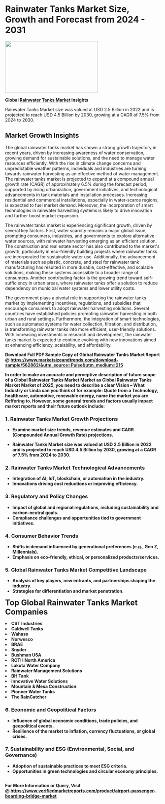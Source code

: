 <H1>Rainwater Tanks Market Size, Growth and Forecast from 2024 - 2031</H1><img class="aligncenter size-medium wp-image-584254" src="https://thirdeyenews.in/wp-content/uploads/2024/09/Global-Market-Research-300x168.jpeg" alt="" width="300" height="168" /><p><strong>Global&nbsp;<a href="https://www.marketsizeandtrends.com/download-sample/562882/&amp;utm_source=Pulse&amp;utm_medium=215">Rainwater Tanks Market</a> Insights</strong></p><p>Rainwater Tanks Market size was valued at USD 2.5 Billion in 2022 and is projected to reach USD 4.5 Billion by 2030, growing at a CAGR of 7.5% from 2024 to 2030.</p><p><h2>Market Growth Insights</h2> <p>The global rainwater tanks market has shown a strong growth trajectory in recent years, driven by increasing awareness of water conservation, growing demand for sustainable solutions, and the need to manage water resources efficiently. With the rise in climate change concerns and unpredictable weather patterns, individuals and industries are turning towards rainwater harvesting as an effective method of water management. The rainwater tanks market is projected to expand at a compound annual growth rate (CAGR) of approximately 6.5% during the forecast period, supported by rising urbanization, government initiatives, and technological advancements in tank materials and installation processes. Increasing residential and commercial installations, especially in water-scarce regions, is expected to fuel market demand. Moreover, the incorporation of smart technologies in rainwater harvesting systems is likely to drive innovation and further boost market expansion.</p> <p><strong></strong></p> <p>The rainwater tanks market is experiencing significant growth, driven by several key factors. First, water scarcity remains a major global issue, prompting consumers, industries, and governments to explore alternative water sources, with rainwater harvesting emerging as an efficient solution. The construction and real estate sector has also contributed to the market's growth, particularly in eco-friendly building projects where rainwater tanks are incorporated for sustainable water use. Additionally, the advancement of materials such as plastic, concrete, and steel for rainwater tank manufacturing has resulted in more durable, cost-effective, and scalable solutions, making these systems accessible to a broader range of consumers. Another contributing factor is the growing trend toward self-sufficiency in urban areas, where rainwater tanks offer a solution to reduce dependency on municipal water systems and lower utility costs.</p> <p>The government plays a pivotal role in supporting the rainwater tanks market by implementing incentives, regulations, and subsidies that encourage consumers to adopt rainwater harvesting solutions. Several countries have established policies promoting rainwater harvesting in both urban and rural settings. Furthermore, the integration of smart technologies, such as automated systems for water collection, filtration, and distribution, is transforming rainwater tanks into more efficient, user-friendly solutions. With increasing investments in research and development, the rainwater tanks market is expected to continue evolving with new innovations aimed at enhancing efficiency, scalability, and affordability.</p> <p><strong></p><p><span class=""><strong>Download Full PDF Sample Copy of Global Rainwater Tanks Market Report</strong> @ <a href="https://www.marketsizeandtrends.com/download-sample/562882/&amp;utm_source=Pulse&amp;utm_medium=215" target="_blank">https://www.marketsizeandtrends.com/download-sample/562882/&amp;utm_source=Pulse&amp;utm_medium=215</a></span></p><p>In order to make an accurate and perceptive description of future scope of a Global&nbsp;Rainwater Tanks Market Market as Global&nbsp;Rainwater Tanks Market Market of 2025, you need to describe a clear Vision &ndash; What Industry or Linda can you think of for example: Quote from a Technology, healthcare, automotive, renewable energy, name the market you are Reffering to. However, some general trends and factors usually impact market reports and their future outlook include:</p><h3>1.&nbsp;<strong>Rainwater Tanks Market Growth Projections</strong></h3><ul><li>Examine market size trends, revenue estimates and CAGR (Compounded Annual Growth Rate) projections.</li><li><p>Rainwater Tanks Market size was valued at USD 2.5 Billion in 2022 and is projected to reach USD 4.5 Billion by 2030, growing at a CAGR of 7.5% from 2024 to 2030.</p></li></ul><h3>2.&nbsp;<strong>Rainwater Tanks Market Technological Advancements</strong></h3><ul><li>Integration of AI, IoT, blockchain, or automation in the industry.</li><li>Innovations driving cost reductions or improving efficiency.</li></ul><h3>3.&nbsp;<strong>Regulatory and Policy Changes</strong></h3><ul><li>Impact of global and regional regulations, including sustainability and carbon-neutral goals.</li><li>Compliance challenges and opportunities tied to government initiatives.</li></ul><h3>4.&nbsp;<strong>Consumer Behavior Trends</strong></h3><ul><li>Shifts in demand influenced by generational preferences (e.g., Gen Z, Millennials).</li><li>Emphasis on eco-friendly, ethical, or personalized products/services.</li></ul><h3>5.&nbsp;<strong>Global Rainwater Tanks Market Competitive Landscape</strong></h3><ul><li>Analysis of key players, new entrants, and partnerships shaping the industry.</li><li>Strategies for differentiation and market penetration.</li></ul><p data-pm-slice="1 1 []"><span style="color: inherit; font-family: inherit; font-size: 25px;">Top Global Rainwater Tanks Market Companies</span></p><div class="" data-test-id=""><p><li>CST Industries</li><li> Caldwell Tanks</li><li> Wahaso</li><li> Norwesco</li><li> BRAE</li><li> Snyder</li><li> Bushman USA</li><li> ROTH North America</li><li> Lakota Water Company</li><li> Rainwater Management Solutions</li><li> BH Tank</li><li> Innovative Water Solutions</li><li> Mountain & Mesa Construction</li><li> Pioneer Water Tanks</li><li> The RainCatcher</li></p></div><h3>6.&nbsp;<strong>Economic and Geopolitical Factors</strong></h3><ul><li>Influence of global economic conditions, trade policies, and geopolitical events.</li><li>Resilience of the market to inflation, currency fluctuations, or global crises.</li></ul><h3>7.&nbsp;<strong>Sustainability and ESG (Environmental, Social, and Governance)</strong></h3><ul><li>Adoption of sustainable practices to meet ESG criteria.</li><li>Opportunities in green technologies and circular economy principles.</li></ul><h2><strong style="font-size: 14px;">For More Information or Query, Visit @&nbsp;</strong><a style="background-color: #ffffff; font-size: 14px;" href="https://www.marketsizeandtrends.com/report/rainwater-tanks-market/" target="_blank">https://www.verifiedmarketreports.com/product/airport-passenger-boarding-bridge-market</a></h2>

